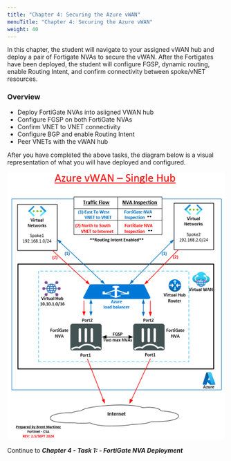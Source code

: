 ```yaml
---
title: "Chapter 4: Securing the Azure vWAN"
menuTitle: "Chapter 4: Securing the Azure vWAN"
weight: 40
---
```



In this chapter, the student will navigate to your assigned vWAN hub and deploy a pair of Fortigate NVAs to secure the vWAN.  After the Fortigates have been deployed, the student will configure FGSP, dynamic routing, enable Routing Intent, and confirm connectivity between spoke/vNET resources.

### Overview
- Deploy FortiGate NVAs into asiigned VWAN hub
- Configure FGSP on both FortiGate NVAs
- Confirm VNET to VNET connectivity
- Configure BGP and enable Routing Intent
- Peer VNETs with the vWAN hub


After you have completed the above tasks, the diagram below is a visual representation of what you will have deployed and configured.

![](../images/1_1-az-vwan-single-hub-ra.PNG)

Continue to ***Chapter 4 - Task 1: - FortiGate NVA Deployment***
